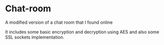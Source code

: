 # Chat-room
A modified version of a chat room that I found online 

It includes some basic encryption and decryption using AES and also some SSL sockets implementation.
